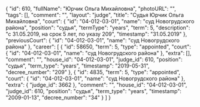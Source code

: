 {
    "id": 610,
    "fullName": "Юрчик Ольга Михайловна",
    "photoURL": "",
    "tags": [],
    "comment": "",
    "layout": "judge",
    "title": "Судья Юрчик Ольга Михайловна",
    "court": {
        "id": "04-012-03-01",
        "name": "суд Новогрудского района",
        "position": "судья",
        "termType": "years",
        "term": 5,
        "description": "c 31.05.2019, на срок 5 лет, по указу 209",
        "timestamp": "31.05.2019"
    },
    "previousCourt": {
        "id": "04-012-03-01",
        "name": "суд Новогрудского района"
    },
    "career": [
        {
            "id": 58650,
            "term": 5,
            "type": "appointed",
            "court": {
                "id": "04-012-03-01",
                "name": "суд Новогрудского района"
            },
            "extra": [],
            "comment": "",
            "house_id": "04-012-03-01",
            "judge_id": 610,
            "position": "судья",
            "term_type": "years",
            "timestamp": "2019-05-31",
            "decree_number": "209"
        },
        {
            "id": 4835,
            "term": 5,
            "type": "appointed",
            "court": {
                "id": "04-012-03-01",
                "name": "суд Новогрудского района"
            },
            "extra": {
                "judge_id": 3662
            },
            "comment": "",
            "house_id": "04-012-03-01",
            "judge_id": 610,
            "position": "судья",
            "term_type": "years",
            "timestamp": "2009-01-13",
            "decree_number": "34"
        }
    ]
}